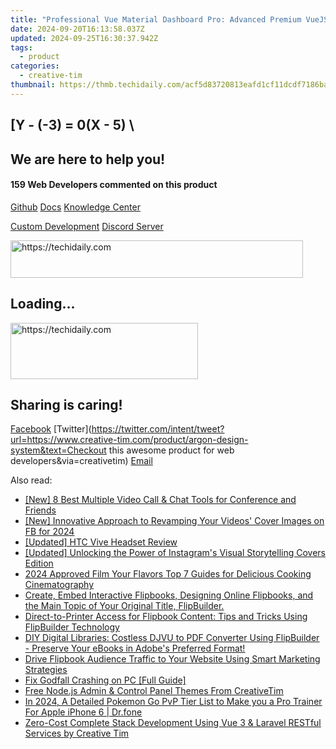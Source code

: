 ```yaml
---
title: "Professional Vue Material Dashboard Pro: Advanced Premium VueJS Admin Layout by Creative Tim"
date: 2024-09-20T16:13:58.037Z
updated: 2024-09-25T16:30:37.942Z
tags:
  - product
categories:
  - creative-tim
thumbnail: https://thmb.techidaily.com/acf5d83720813eafd1cf11dcdf7186bac5b4ef33c78d797b177e528ae8e24bb4.jpg
---
```


## \[Y - (-3) = 0(X - 5) \

## We are here to help you!

#### 159 Web Developers commented on this product

[Github](https://github.com/creativetimofficial/argon-design-system) [Docs](https://tools.techidaily.com/creative-tim/products/) [Knowledge Center](https://tools.techidaily.com/creative-tim/products/) 

[Custom Development](https://tools.techidaily.com/creative-tim/products/) [Discord Server](https://discord.com/invite/FhCJCaHdQa) 

<!-- affiliate ads begin -->
<a href="https://aligracehair.sjv.io/c/5597632/2135360/19272" target="_top" id="2135360">
  <img src="//a.impactradius-go.com/display-ad/19272-2135360" border="0" alt="https://techidaily.com" width="468" height="60"/>
</a>
<img height="0" width="0" src="https://aligracehair.sjv.io/i/5597632/2135360/19272" style="position:absolute;visibility:hidden;" border="0" />
<!-- affiliate ads end -->

## Loading...

<!-- affiliate ads begin -->
<a href="https://aligracehair.sjv.io/c/5597632/2087262/19272" target="_top" id="2087262">
  <img src="//a.impactradius-go.com/display-ad/19272-2087262" border="0" alt="https://techidaily.com" width="300" height="90"/>
</a>
<img height="0" width="0" src="https://aligracehair.sjv.io/i/5597632/2087262/19272" style="position:absolute;visibility:hidden;" border="0" />
<!-- affiliate ads end -->

## Sharing is caring!

[Facebook](https://www.facebook.com/sharer/sharer.php?u=https://www.creative-tim.com/product/argon-design-system?src=sdkpreparse) [Twitter](https://twitter.com/intent/tweet?url=https://www.creative-tim.com/product/argon-design-system&text=Checkout this awesome product for web developers&via=creativetim) [Email](https://tools.techidaily.com/creative-tim/products/)

<ins class="adsbygoogle"
     style="display:block"
     data-ad-format="autorelaxed"
     data-ad-client="ca-pub-7571918770474297"
     data-ad-slot="1223367746"></ins>

<ins class="adsbygoogle"
     style="display:block"
     data-ad-client="ca-pub-7571918770474297"
     data-ad-slot="8358498916"
     data-ad-format="auto"
     data-full-width-responsive="true"></ins>

<span class="atpl-alsoreadstyle">Also read:</span>
<div><ul>
<li><a href="https://on-screen-recording.techidaily.com/new-8-best-multiple-video-call-and-chat-tools-for-conference-and-friends/"><u>[New] 8 Best Multiple Video Call & Chat Tools for Conference and Friends</u></a></li>
<li><a href="https://facebook-clips.techidaily.com/new-innovative-approach-to-revamping-your-videos-cover-images-on-fb-for-2024/"><u>[New] Innovative Approach to Revamping Your Videos' Cover Images on FB for 2024</u></a></li>
<li><a href="https://some-techniques.techidaily.com/updated-htc-vive-headset-review/"><u>[Updated] HTC Vive Headset Review</u></a></li>
<li><a href="https://instagram-video-files.techidaily.com/updated-unlocking-the-power-of-instagrams-visual-storytelling-covers-edition/"><u>[Updated] Unlocking the Power of Instagram's Visual Storytelling Covers Edition</u></a></li>
<li><a href="https://some-knowledge.techidaily.com/2024-approved-film-your-flavors-top-7-guides-for-delicious-cooking-cinematography/"><u>2024 Approved Film Your Flavors Top 7 Guides for Delicious Cooking Cinematography</u></a></li>
<li><a href="https://fox-sys.techidaily.com/create-embed-interactive-flipbooks-designing-online-flipbooks-and-the-main-topic-of-your-original-title-flipbuilder/"><u>Create, Embed Interactive Flipbooks, Designing Online Flipbooks, and the Main Topic of Your Original Title, FlipBuilder.</u></a></li>
<li><a href="https://fox-sys.techidaily.com/direct-to-printer-access-for-flipbook-content-tips-and-tricks-using-flipbuilder-technology/"><u>Direct-to-Printer Access for Flipbook Content: Tips and Tricks Using FlipBuilder Technology</u></a></li>
<li><a href="https://fox-sys.techidaily.com/diy-digital-libraries-costless-djvu-to-pdf-converter-using-flipbuilder-preserve-your-ebooks-in-adobes-preferred-format/"><u>DIY Digital Libraries: Costless DJVU to PDF Converter Using FlipBuilder - Preserve Your eBooks in Adobe's Preferred Format!</u></a></li>
<li><a href="https://fox-sys.techidaily.com/drive-flipbook-audience-traffic-to-your-website-using-smart-marketing-strategies/"><u>Drive Flipbook Audience Traffic to Your Website Using Smart Marketing Strategies</u></a></li>
<li><a href="https://win-answers.techidaily.com/fix-godfall-crashing-on-pc-full-guide/"><u>Fix Godfall Crashing on PC [Full Guide]</u></a></li>
<li><a href="https://fox-sys.techidaily.com/free-nodejs-admin-and-control-panel-themes-from-creativetim/"><u>Free Node.js Admin & Control Panel Themes From CreativeTim</u></a></li>
<li><a href="https://ios-pokemon-go.techidaily.com/in-2024-a-detailed-pokemon-go-pvp-tier-list-to-make-you-a-pro-trainer-for-apple-iphone-6-drfone-by-drfone-virtual-ios/"><u>In 2024, A Detailed Pokemon Go PvP Tier List to Make you a Pro Trainer For Apple iPhone 6 | Dr.fone</u></a></li>
<li><a href="https://fox-sys.techidaily.com/zero-cost-complete-stack-development-using-vue-3-and-laravel-restful-services-by-creative-tim/"><u>Zero-Cost Complete Stack Development Using Vue 3 & Laravel RESTful Services by Creative Tim</u></a></li>
</ul></div>


